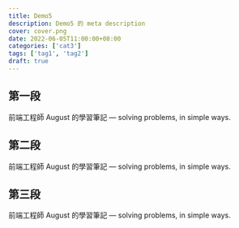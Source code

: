 ```yaml
---
title: Demo5
description: Demo5 的 meta description
cover: cover.png
date: 2022-06-05T11:00:00+08:00
categories: ['cat3']
tags: ['tag1', 'tag2']
draft: true
---
```


## 第一段
前端工程師 August 的學習筆記 — solving problems, in simple ways.

## 第二段
前端工程師 August 的學習筆記 — solving problems, in simple ways.

## 第三段
前端工程師 August 的學習筆記 — solving problems, in simple ways.